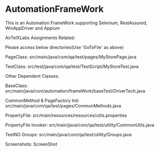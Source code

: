 # AutomationFrameWork
This is an Automation FrameWork supporting Selenium, RestAssured, WinAppDriver and Appium


AirTelXLabs Assignments Related:

Please access below directories(Use 'GoToFile' as above)

PageClass: src/main/java/com/qa/test/pages/MyStorePage.java

TestClass: src/test/java/com/qa/test/TestScript/MyStoreTest.java

Other Dependent Classes:

BaseClass: src/main/java/com/automation/frameWork/baseTest/DriverTech.java

CommonMethod & PageFactory Init: src/main/java/com/qa/test/pages/CommonMethods.java

PropertyFile: src/main/resources/resources/utils.properties

PropertyFile Invoker: src/main/java/com/qa/test/utility/CommonUtils.java

TestNG Groups: src/main/java/com/qa/test/utility/Groups.java

Screenshots: ScreenShot
